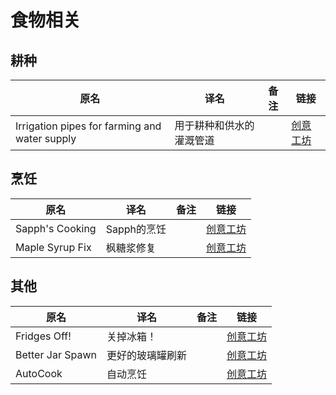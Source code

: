 # 食物相关

## 耕种

| 原名                                          | 译名                     | 备注 | 链接                                                                          |
| --------------------------------------------- | ------------------------ | ---- | ----------------------------------------------------------------------------- |
| Irrigation pipes for farming and water supply | 用于耕种和供水的灌溉管道 |      | [创意工坊](https://steamcommunity.com/sharedfiles/filedetails/?id=2464581798) |

## 烹饪

| 原名            | 译名        | 备注 | 链接                                                                          |
| --------------- | ----------- | ---- | ----------------------------------------------------------------------------- |
| Sapph's Cooking | Sapph的烹饪 |      | [创意工坊](https://steamcommunity.com/sharedfiles/filedetails/?id=2832136889) |
| Maple Syrup Fix | 枫糖浆修复  |      | [创意工坊](https://steamcommunity.com/sharedfiles/filedetails/?id=2815951893) |

## 其他

| 原名             | 译名             | 备注 | 链接                                                                          |
| ---------------- | ---------------- | ---- | ----------------------------------------------------------------------------- |
| Fridges Off!     | 关掉冰箱！       |      | [创意工坊](https://steamcommunity.com/sharedfiles/filedetails/?id=2853974107) |
| Better Jar Spawn | 更好的玻璃罐刷新 |      | [创意工坊](https://steamcommunity.com/sharedfiles/filedetails/?id=2810557703) |
| AutoCook         | 自动烹饪         |      | [创意工坊](https://steamcommunity.com/sharedfiles/filedetails/?id=2640569820) |
